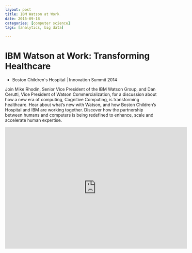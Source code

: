 ```yaml
---
layout: post
title: IBM Watson at Work
date: 2015-09-18
categories: [computer science]
tags: [analytics, big data]

---
```



# IBM Watson at Work: Transforming Healthcare 

- Boston Children's Hospital | Innovation Summit 2014 

Join Mike Rhodin, Senior Vice President of the IBM Watson Group, and Dan Cerutti, Vice President of Watson Commercialization, for a discussion about how a new era of computing, Cognitive Computing, is transforming healthcare. Hear about what’s new with Watson, and how Boston Children’s Hospital and IBM are working together. Discover how the partnership between humans and computers is being redefined to enhance, scale and accelerate human expertise.

<iframe width="600" height="400" src="https://www.youtube.com/embed/gTFV5yJafCU" frameborder="0" allowfullscreen></iframe>

